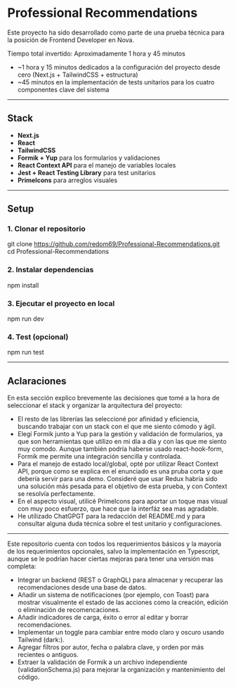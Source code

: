 # Professional Recommendations 

Este proyecto ha sido desarrollado como parte de una prueba técnica para la posición de Frontend Developer en Nova.

Tiempo total invertido: Aproximadamente 1 hora y 45 minutos
- ~1 hora y 15 minutos dedicados a la configuración del proyecto desde cero (Next.js + TailwindCSS + estructura)
- ~45 minutos en la implementación de tests unitarios para los cuatro componentes clave del sistema

---

## Stack

- **Next.js** 
- **React** 
- **TailwindCSS** 
- **Formik + Yup** para los formularios y validaciones
- **React Context API** para el manejo de variables locales
- **Jest + React Testing Library** para test unitarios
- **PrimeIcons** para arreglos visuales

---

## Setup

### 1. Clonar el repositorio
git clone https://github.com/redom69/Professional-Recommendations.git
cd Professional-Recommendations

### 2. Instalar dependencias
npm install

### 3. Ejecutar el proyecto en local
npm run dev

### 4. Test (opcional)
npm run test

---


## Aclaraciones

En esta sección explico brevemente las decisiones que tomé a la hora de seleccionar el stack y organizar la arquitectura del proyecto:


- El resto de las librerías las seleccioné por afinidad y eficiencia, buscando trabajar con un stack con el que me siento cómodo y ágil.
- Elegí Formik junto a Yup para la gestión y validación de formularios, ya que son herramientas que utilizo en mi día a día y con las que me siento muy comodo. Aunque también podría haberse usado react-hook-form, Formik me permite una integración sencilla y controlada.
- Para el manejo de estado local/global, opté por utilizar React Context API, porque como se explica en el enunciado es una pruba corta y que debería servir para una demo. Consideré que usar Redux habría sido una solución más pesada para el objetivo de esta prueba, y con Context se resolvía perfectamente.
- En el aspecto visual, utilicé PrimeIcons para aportar un toque mas visual con muy poco esfuerzo, que hace que la interfáz sea mas agradable.
- He utilizado ChatGPGT para la redacción del README.md y para consultar alguna duda técnica sobre el test unitario y configuraciones.

---

Este repositorio cuenta con todos los requerimientos básicos y la mayoría de los requerimientos opcionales, salvo la implementación en Typescript, aunque se le podrían hacer ciertas mejoras para tener una versión mas completa:
- Integrar un backend (REST o GraphQL) para almacenar y recuperar las recomendaciones desde una base de datos.
- Añadir un sistema de notificaciones (por ejemplo, con Toast) para mostrar visualmente el estado de las acciones como la creación, edición o eliminación de recomencaciones.
- Añadir indicadores de carga, éxito o error al editar y borrar recomendaciones.
- Implementar un toggle para cambiar entre modo claro y oscuro usando Tailwind (dark:).
- Agregar filtros por autor, fecha o palabra clave, y orden por más recientes o antiguos.
- Extraer la validación de Formik a un archivo independiente (validationSchema.js) para mejorar la organización y mantenimiento del código.